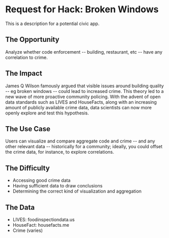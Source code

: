 Request for Hack: Broken Windows
========
This is a description for a potential civic app.

## The Opportunity 
Analyze whether code enforcement -- building, restaurant, etc -- have any correlation to crime.

## The Impact
James Q Wilson famously argued that visible issues around building quality -- eg broken windows -- could lead to increased crime. This theory led to a new wave of more proactive community policing. With the advent of open data standards such as LIVES and HouseFacts, along with an increasing amount of publicly available crime data, data scientists can now more openly explore and test this hypothesis.

## The Use Case
Users can visualize and compare aggregate code and crime -- and any other relevant data -- historically for a community; ideally, you could offset the crime data, for instance, to explore correlations.

## The Difficulty
* Accessing good crime data
* Having sufficient data to draw conclusions
* Determining the correct kind of visualization and aggregation

## The Data
* LIVES: foodinspectiondata.us
* HouseFact: housefacts.me
* Crime (varies)